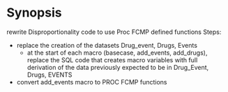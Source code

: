 # Synopsis
rewrite Disproportionality code to use Proc FCMP defined functions
Steps:
* replace the creation of the datasets Drug_event, Drugs, Events
  * at the start of each macro (basecase, add_events, add_drugs), replace the SQL code that creates macro variables with full derivation of the data previously expected to be in Drug_Event, Drugs, EVENTS
* convert add_events macro to PROC FCMP functions
